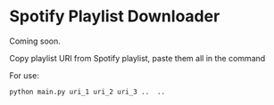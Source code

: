 # Spotify Playlist Downloader
Coming soon.

Copy playlist URI from Spotify playlist, paste them all in the command

For use: 

`python main.py uri_1 uri_2 uri_3 ..  ..`
